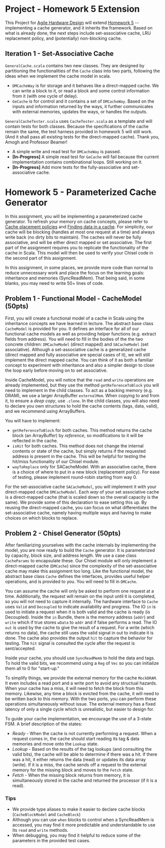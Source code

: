 Project - Homework 5 Extension
=======================

This Project for [Agile Hardware Design](https://classes.soe.ucsc.edu/cse293/Winter22/) will extend [Homework 5](https://github.com/agile-hw/hw5) -- implementing a cache generator, and it inherits the framework. Based on what is already done, the next steps include set-associative cache, LRU replacement policy, and (potentially) non-blocking cache.

## Iteration 1 - Set-Associative Cache
`GeneralCache.scala` contains two new classes. They are designed by partitioning the functionalities of the `Cache` class into two parts, following the ideas when we implement the cache model in scala.

- `DMCacheWay` is for storage and it behaves like a direct-mapped cache. We can write a block to it, or read a block and some control information from it (with one cycle of delay).
- `GeCache` is for control and it contains a set of `DMCacheWay`. Based on the inputs and information returned by the ways, it further communicates with external memories, updates the ways, or handles the outputs.

`GeneralCacheTester.scala` uses `CacheTester.scala` as a template and will contain tests for both classes. Because the specifications of the cache remain the same, the test harness provided in homework 5 will still work. (And it shall pass all existing tests for the direct-mapped cache). Thank you, Amogh and Professor Beamer!

- A simple write and read test for `DMCacheWay` is passed.
- **[In-Progress]** A simple read test for `GeCache` will fail because the current implementation contains combinational loops. Still working on it.
- **[In-Progress]** Add more tests for the fully-associative and set-associative cache.



Homework 5 - Parameterized Cache Generator
=======================

In this assignment, you will be implementing a parameterized cache generator. To refresh your memory on cache concepts, please refer to [Cache placement policies](https://en.wikipedia.org/wiki/Cache_placement_policies) and [Finding data in a cache](https://inst.eecs.berkeley.edu/~cs61c/resources/caches.pdf). For simplicity, our cache will be blocking (handles at most one request at a time) and always write back (no dirty bits to maintain). The caches will never be fully associative, and will be either direct mapped or set associative. The first part of the assignment requires you to replicate the functionality of the cache in Scala. This model will then be used to verify your Chisel code in the second part of this assignment. 

In this assignment, in some places, we provide more code than normal to reduce unnecessary work and place the focus on the learning goals: inheritance and memories (SyncReadMem). That being said, in some blanks, you may need to write 50+ lines of code.


## Problem 1 - Functional Model - CacheModel (50pts)

First, you will create a functional model of a cache in Scala using the inheritance concepts we have learned in lecture. The abstract base class `CacheModel` is provided for you. It defines an interface for all of our functional cache models as well as providing helper functions (e.g. extract fields from address). You will need to fill in the bodies of the the two concrete children: `DMCacheModel` (direct mapped) and `SACacheModel` (set associative). Although a set-associative cache is a generalized cache (direct mapped and fully associative are special cases of it), we will still implement the direct mapped cache. You can think of it as both a familiar concept to experiment with inheritance and also a simpler design to close the loop early before moving on to set associative.

Inside CacheModel, you will notice that the `read` and `write` operations are already implemented, but they use the method `getReferenceToBlock` you will need to implement in the child classes. To act as a backing memory (e.g. DRAM), we use a larger ArrayBuffer `externalMem`. When copying to and from it, to ensure a _deep copy_, use `.clone`. In the child classes, you will also need to declare you own structures to hold the cache contents (tags, data, valid), and we recommend using ArrayBuffers.

You will have to implement:
* `getReferenceToBlock` for both caches. This method returns the cache block (an ArrayBuffer) by _reference_, so modifications to it will be reflected in the cache.
* `isHit` for both caches. This method does not change the internal contents or state of the cache, but simply returns if the requested address is present in the cache. This will be helpful for testing the hit/miss functionality of our Chisel module.
* `wayToReplace` only for SACacheModel. With an associative cache, there is a choice of where to put in a new block (replacement policy). For ease of testing, please implement round-robin starting from way 0.

For the set-associative cache `SACacheModel`, you will implement it with your direct-mapped cache `DMCacheModel`. Each _way_ of your set associative cache is a direct-mapped cache (that is scaled down so the overall capacity is the same). We provide some of this declaration to ease setting this up. By reusing the direct-mapped cache, you can focus on what differentiates the set-associative cache, namely having multiple ways and having to make choices on which blocks to replace.



## Problem 2 - Chisel Generator (50pts)

After familiarizing yourselves with the cache internals by implementing the model, you are now ready to build the `Cache` generator. It is parameterized by capacity, block size, and address length. We use a case class `CacheParams` to encapsulate these. Our Chisel module will only implement a direct-mapped cache (`DMCache`) since the complexity of the set-associative cache may make this assignment too long. Like the functional model, the abstract base class `Cache` defines the interfaces, provides useful helper operations, and is provided to you. You will need to fill in `DMCache`.

You can assume the cache will only be asked to perform one request at a time. Additionally, the request will remain on the input until it is completed, so you will not need to capture it internally. The hardware interface to `Cache` uses `Valid` and `Decoupled` to indicate availability and progress. The IO `in` is used to initiate a request when it is both valid and the cache is ready (is Decoupled). Inside the `in` Bundle, there is the memory address (`addr`) and `write` which if true stores `wData` to `addr` and if false performs a read. The IO `out` is used by the cache to give the result of a request. For a write (which returns no data), the cache still uses the valid signal in out to indicate it is done. The cache also provides the output `hit` to capture the behavior for testing. The `hit` signal is consulted the cycle after the request is sent/accepted.

Inside your cache, you should use `SyncReadMem`s to hold the data and tags. To hold the valid bits, we recommend using a `Reg` of `Vec` so you can initialize them all to 0 for "start-up." 

To simplify things, we provide the external memory for the cache `MockDRAM`. It even includes a read port and a write port to avoid any structual hazards. When your cache has a miss, it will need to fetch the block from this memory. Likewise, any time a block is evicted from the cache, it will need to be written back to this memory. With the two ports, you can perform these operations simultaneously without issue. The external memory has a fixed latency of only a single cycle which is unrealistic, but easier to design for.

To guide your cache implementation, we encourage the use of a 3-state FSM. A brief description of the states:
* _Ready_ - When the cache is not currently performing a request. When a request comes in, the cache should start reading its tag & data memories and move onto the `Lookup` state.
* _Lookup_ - Based on the results of the tag lookups (and consulting the valid bits), the cache will be able to determine if there was a hit. If there was a hit, it either returns the data (read) or updates its data array (write). If it is a miss, the cache sends off a request to the external memory for the missing block and moves to the `Fetch` state.
* _Fetch_ - When the missing block returns from memory, it is simultaneously stored in the cache and returned the processor (if it is a read).


### Tips
* We provide type aliases to make it easier to declare cache blocks (`CacheBlockModel` and `CacheBlock`)
* Although you can use `when` blocks to control when a SyncReadMem is accessed, you may find it more predictable and understandable to use its `read` and `write` methods.
* When debugging, you may find it helpful to reduce some of the parameters in the provided test cases.
